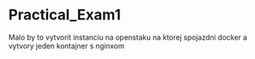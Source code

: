 ﻿# Practical_Exam1
Malo by to vytvorit instanciu na openstaku na ktorej spojazdni docker a vytvory jeden kontajner s nginxom
